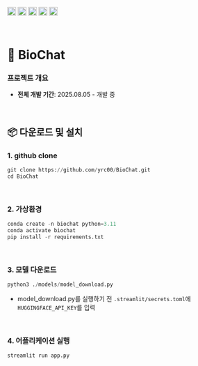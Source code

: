 <img alt="Python" src="https://img.shields.io/badge/Python-3776AB.svg?style=for-the-badge&logo=Python&logoColor=white" height="20"/> <img alt="huggingface" src="https://img.shields.io/badge/huggingface-FFD21E.svg?style=for-the-badge&logo=huggingface&logoColor=white" height="20"/> <img alt="Streamlit" src="https://img.shields.io/badge/Streamlit-FF4B4B.svg?style=for-the-badge&logo=Streamlit&logoColor=white" height="20"/> <img alt="LangChain" src="https://img.shields.io/badge/LangChain-1C3C3C.svg?style=for-the-badge&logo=LangChain&logoColor=white" height="20"/> <img alt="LangGraph" src="https://img.shields.io/badge/LangGraph-1C3C3C.svg?style=for-the-badge&logo=LangGraph&logoColor=white" height="20"/>

</br>

# 🧬 BioChat

### 프로젝트 개요
- **전체 개발 기간**: 2025.08.05 - 개발 중

</br>

## 📦 다운로드 및 설치

### 1. github clone
```python
git clone https://github.com/yrc00/BioChat.git
cd BioChat

```

</br>

### 2. 가상환경
```python
conda create -n biochat python=3.11
conda activate biochat
pip install -r requirements.txt
```

</br>

### 3. 모델 다운로드
```python
python3 ./models/model_download.py
```
- model_download.py를 실행하기 전 `.streamlit/secrets.toml`에 `HUGGINGFACE_API_KEY`를 입력

</br>

### 4. 어플리케이션 실행
```python
streamlit run app.py
```